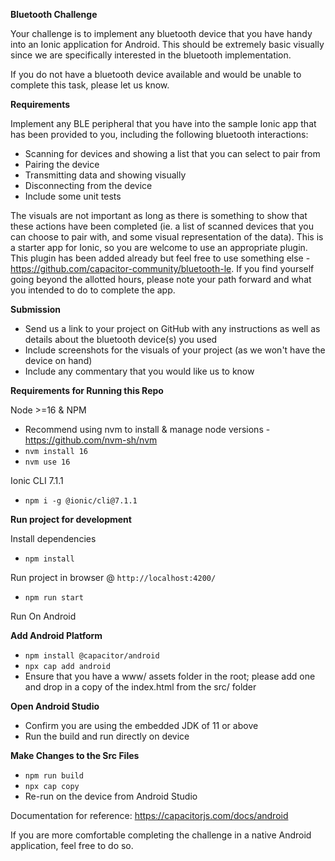 __Bluetooth Challenge__  

Your challenge is to implement any bluetooth device that you have handy into an Ionic application for Android. This should be extremely basic visually since we are specifically interested in the bluetooth implementation.

If you do not have a bluetooth device available and would be unable to complete this task, please let us know.

__Requirements__  

Implement any BLE peripheral that you have into the sample Ionic app that has been provided to you, including the following bluetooth interactions:  
- Scanning for devices and showing a list that you can select to pair from
- Pairing the device
- Transmitting data and showing visually
- Disconnecting from the device
- Include some unit tests
  
The visuals are not important as long as there is something to show that these actions have been completed (ie. a list of scanned devices that you can choose to pair with, and some visual representation of the data). This is a starter app for Ionic, so you are welcome to use an appropriate plugin. This plugin has been added already but feel free to use something else - https://github.com/capacitor-community/bluetooth-le. If you find yourself going beyond the allotted hours, please note your path forward and what you intended to do to complete the app. 

__Submission__  
- Send us a link to your project on GitHub with any instructions as well as details about the bluetooth device(s) you used
- Include screenshots for the visuals of your project (as we won't have the device on hand)
- Include any commentary that you would like us to know

__Requirements for Running this Repo__  

Node >=16 & NPM  
- Recommend using nvm to install & manage node versions - https://github.com/nvm-sh/nvm
- `nvm install 16`  
- `nvm use 16`  
  
Ionic CLI 7.1.1  
- `npm i -g @ionic/cli@7.1.1`  

__Run project for development__  

Install dependencies  
- `npm install`

Run project in browser @ `http://localhost:4200/`   
- `npm run start`

Run On Android

__Add Android Platform__
- `npm install @capacitor/android`
- `npx cap add android`
- Ensure that you have a www/ assets folder in the root; please add one and drop in a copy of the index.html from the src/ folder

__Open Android Studio__
- Confirm you are using the embedded JDK of 11 or above
- Run the build and run directly on device

__Make Changes to the Src Files__
- `npm run build`
- `npx cap copy`
- Re-run on the device from Android Studio

Documentation for reference: https://capacitorjs.com/docs/android

If you are more comfortable completing the challenge in a native Android application, feel free to do so. 
